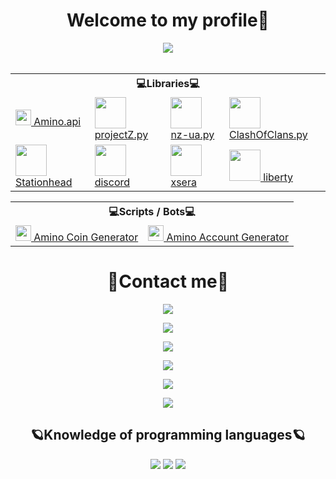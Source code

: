 <body>
	<h1 align="center"> Welcome to my profile👾</h1>
	<div align="center">
		<img src="https://i.gifer.com/J4Qb.gif">
	</div>
	<br>
	<div>	
	<table align="center">
		<tr> <th colspan="4">💻Libraries💻</th> </tr>
		<tr>
			<td>
				<a href="https://github.com/xXxCLOTIxXx/amino.api"><img src="https://wa1.aminoapps.com/static/img/amino-logo-white.svg" height="25px">
				 Amino.api </a>
			</td>
			<td>
				<a href="https://github.com/xXxCLOTIxXx/projectZ.py"><img src="https://i.imgur.com/49WtRwD.png" height="50px">
				 projectZ.py </a>
			</td>
			<td>
				<a href="https://github.com/xXxCLOTIxXx/nz-ua.py"><img src="https://play-lh.googleusercontent.com/UC-6HpOzy5A5lLt4PsMAW3Lfpy8yYmec5EMgRajGGEgmOEYyQmXwzQlRED1z8wfJ4mcz=w240-h480" height="50px">
				 nz-ua.py </a>
			</td>
			<td>
				<a href="https://github.com/xXxCLOTIxXx/ClashOfClans.py"><img src="https://cdn3.freelogovectors.net/wp-content/uploads/2021/10/clash-of-clans-logo-freelogovectors.net_.png" height="50px">
				 ClashOfClans.py </a>
			</td>
		</tr>
		<tr>
			<td>
				<a href="https://github.com/xXxCLOTIxXx/stationhead"><img src="https://site-images.similarcdn.com/url?url=https%3A%2F%2Fplay-lh.googleusercontent.com%2Ft_rVJjCACE-Mba77nEFHD-PVk7lpgpacQgU7Q31D8pHrP8AI-w4QE_UPbi0Y_tCcQUI%3Ds180&h=1e348ac5f31ff792b146194ac2b470f88ad815a0c6a48bdb200718daa6190744" height="50px">
				 Stationhead </a>
			</td>
			<td>
				<a href="https://github.com/xXxCLOTIxXx/discord"><img src="https://static.wikia.nocookie.net/hypixel_skyblock/images/d/dd/Discord.png/revision/latest?cb=20221209160533&path-prefix=ru" height="50px">
				 discord </a>
			</td>
			<td>
				<a href="https://github.com/xXxCLOTIxXx/xsera"><img src="https://upload.wikimedia.org/wikipedia/commons/9/95/X11.svg" height="50px">
				 xsera </a>
			</td>
			<td>
				<a href="https://github.com/xXxCLOTIxXx/liberty"><img src="https://static.wikia.nocookie.net/lolesports_gamepedia_en/images/e/e0/Havan_Liberty_Gaminglogo_square.png/revision/latest?cb=20210521035450" height="50px">
				 liberty </a>
			</td>
		</tr>
	</table>
	<table align="center">
		<tr> <th colspan="3">💻Scripts / Bots💻</th> </tr>
		<tr>
			<td>
				<a href="https://github.com/xXxCLOTIxXx/aminoCoinGen"><img src="https://upload.wikimedia.org/wikipedia/commons/1/1f/Amino_icon.jpg" height="25px">
				 Amino Coin Generator </a>
			</td>
			<td>
				<a href="https://github.com/xXxCLOTIxXx/Amino-Account-Generator"><img src="https://upload.wikimedia.org/wikipedia/commons/1/1f/Amino_icon.jpg" height="25px">
				 Amino Account Generator </a>
			</td>
		</tr>
	</table>	
	</div>
		<h1 align="center">📱Contact me📱</h1>
		<p align="center"><a href="https://t.me/@DXsarz" target="_blank"><img src="https://img.shields.io/badge/@DXsarz-2CA5E0?style=for-the-badge&logo=telegram&logoColor=white"></p>
		<p align="center"><a href="https://t.me/DxsarzUnion" target="_blank"><img src="https://img.shields.io/badge/Telegram%20Channel-2CA5E0?style=for-the-badge&logo=telegram&logoColor=white"></p></a>
		<p align="center"><a href="https://www.youtube.com/channel/UCNKEgQmAvt6dD7jeMLpte9Q" target="_blank"><img src="https://img.shields.io/badge/Xsarz%20XZ-%23FF0000.svg?style=for-the-badge&logo=YouTube&logoColor=white"></p>
		<p align="center"><a href="https://vk.com/markrender" target="_blank"><img src="https://img.shields.io/badge/markrender-597da3?style=for-the-badge&logo=vk&logoColor=white"></p></a>
		<p align="center"><a href="#" target="_blank"><img src="https://img.shields.io/badge/Xsarz%205092-37393d?style=for-the-badge&logo=discord&logoColor=white"></a></p>
		<p align="center"><a href="https://discord.gg/GtpUnsHHT4" target="_blank"><img src="https://img.shields.io/badge/Discord%20Server-37393d?style=for-the-badge&logo=discord&logoColor=white"></p></a>
	<div align="center">
		<h2 align="center">🪐Knowledge of programming languages🪐 </h2>
		<img src="https://img.shields.io/badge/html5-%23E34F26.svg?style=for-the-badge&logo=html5&logoColor=white">
		<img src="https://img.shields.io/badge/python-3670A0?style=for-the-badge&logo=python&logoColor=ffdd54">
		<img src="https://img.shields.io/badge/java-orange?style=for-the-badge&logo=java">
	</div>
</body>
